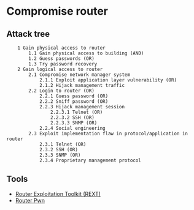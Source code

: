 # Compromise router

## Attack tree

```text
    1 Gain physical access to router
        1.1 Gain physical access to building (AND)
        1.2 Guess passwords (OR)
        1.3 Try password recovery
    2 Gain logical access to router
        2.1 Compromise network manager system
            2.1.1 Exploit application layer vulnerability (OR)
            2.1.2 Hijack management traffic
        2.2 Login to router (OR)
            2.2.1 Guess password (OR)
            2.2.2 Sniff password (OR)
            2.2.3 Hijack management session
                2.2.3.1 Telnet (OR)
                2.2.3.2 SSH (OR)
                2.2.3.3 SNMP (OR)
            2.2.4 Social engineering
        2.3 Exploit implementation flaw in protocol/application in router
            2.3.1 Telnet (OR)
            2.3.2 SSH (OR)
            2.3.3 SNMP (OR)
            2.3.4 Proprietary management protocol 
```

## Tools

* [Router Exploitation Toolkit (REXT)](https://github.com/j91321/rext)
* [Router Pwn](http://routerpwn.com/)


